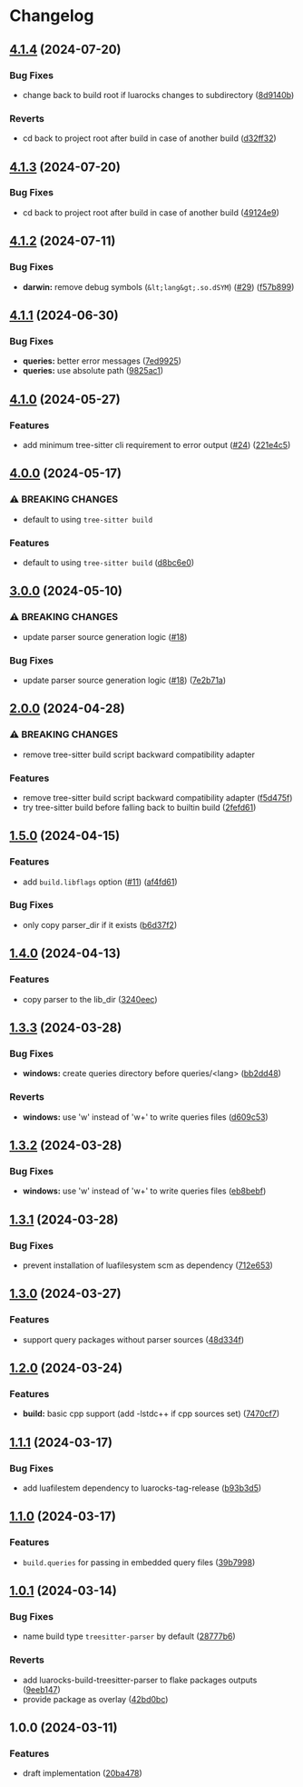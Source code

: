 # Changelog

## [4.1.4](https://github.com/nvim-neorocks/luarocks-build-treesitter-parser/compare/v4.1.3...v4.1.4) (2024-07-20)


### Bug Fixes

* change back to build root if luarocks changes to subdirectory ([8d9140b](https://github.com/nvim-neorocks/luarocks-build-treesitter-parser/commit/8d9140b4999960f093e0950ed51c9a2e11c76510))


### Reverts

* cd back to project root after build in case of another build ([d32ff32](https://github.com/nvim-neorocks/luarocks-build-treesitter-parser/commit/d32ff32d000904a84deffc96f6da65ab6a7e6d81))

## [4.1.3](https://github.com/nvim-neorocks/luarocks-build-treesitter-parser/compare/v4.1.2...v4.1.3) (2024-07-20)


### Bug Fixes

* cd back to project root after build in case of another build ([49124e9](https://github.com/nvim-neorocks/luarocks-build-treesitter-parser/commit/49124e93205c8d8096a6cf0a519fc70de4146e9a))

## [4.1.2](https://github.com/nvim-neorocks/luarocks-build-treesitter-parser/compare/v4.1.1...v4.1.2) (2024-07-11)


### Bug Fixes

* **darwin:** remove debug symbols (`&lt;lang&gt;.so.dSYM`) ([#29](https://github.com/nvim-neorocks/luarocks-build-treesitter-parser/issues/29)) ([f57b899](https://github.com/nvim-neorocks/luarocks-build-treesitter-parser/commit/f57b899d39156138c14fd95536624509ae8c20fe))

## [4.1.1](https://github.com/nvim-neorocks/luarocks-build-treesitter-parser/compare/v4.1.0...v4.1.1) (2024-06-30)


### Bug Fixes

* **queries:** better error messages ([7ed9925](https://github.com/nvim-neorocks/luarocks-build-treesitter-parser/commit/7ed99254397063d4cb72390ff5f4d881d1e23191))
* **queries:** use absolute path ([9825ac1](https://github.com/nvim-neorocks/luarocks-build-treesitter-parser/commit/9825ac1f63b289cae6b2111684614daf121d535e))

## [4.1.0](https://github.com/nvim-neorocks/luarocks-build-treesitter-parser/compare/v4.0.0...v4.1.0) (2024-05-27)


### Features

* add minimum tree-sitter cli requirement to error output ([#24](https://github.com/nvim-neorocks/luarocks-build-treesitter-parser/issues/24)) ([221e4c5](https://github.com/nvim-neorocks/luarocks-build-treesitter-parser/commit/221e4c5c1d07c1bbc7896c11221c5be02a2d2b42))

## [4.0.0](https://github.com/nvim-neorocks/luarocks-build-treesitter-parser/compare/v3.0.0...v4.0.0) (2024-05-17)


### ⚠ BREAKING CHANGES

* default to using `tree-sitter build`

### Features

* default to using `tree-sitter build` ([d8bc6e0](https://github.com/nvim-neorocks/luarocks-build-treesitter-parser/commit/d8bc6e0d79b1e97b1882a91f2a7e00f1434866db))

## [3.0.0](https://github.com/nvim-neorocks/luarocks-build-treesitter-parser/compare/v2.0.0...v3.0.0) (2024-05-10)


### ⚠ BREAKING CHANGES

* update parser source generation logic ([#18](https://github.com/nvim-neorocks/luarocks-build-treesitter-parser/issues/18))

### Bug Fixes

* update parser source generation logic ([#18](https://github.com/nvim-neorocks/luarocks-build-treesitter-parser/issues/18)) ([7e2b71a](https://github.com/nvim-neorocks/luarocks-build-treesitter-parser/commit/7e2b71a7c801fcadd36e12a22a6026aba5feb695))

## [2.0.0](https://github.com/nvim-neorocks/luarocks-build-treesitter-parser/compare/v1.5.0...v2.0.0) (2024-04-28)


### ⚠ BREAKING CHANGES

* remove tree-sitter build script backward compatibility adapter

### Features

* remove tree-sitter build script backward compatibility adapter ([f5d475f](https://github.com/nvim-neorocks/luarocks-build-treesitter-parser/commit/f5d475f5fdb16593ad06f4b827efb330017dc80d))
* try tree-sitter build before falling back to builtin build ([2fefd61](https://github.com/nvim-neorocks/luarocks-build-treesitter-parser/commit/2fefd61f9584c83d1811d02863e0954fce50c049))

## [1.5.0](https://github.com/nvim-neorocks/luarocks-build-treesitter-parser/compare/v1.4.0...v1.5.0) (2024-04-15)


### Features

* add `build.libflags` option ([#11](https://github.com/nvim-neorocks/luarocks-build-treesitter-parser/issues/11)) ([af4fd61](https://github.com/nvim-neorocks/luarocks-build-treesitter-parser/commit/af4fd618a7a42977a31c32a64d7649dbcd6c38cc))


### Bug Fixes

* only copy parser_dir if it exists ([b6d37f2](https://github.com/nvim-neorocks/luarocks-build-treesitter-parser/commit/b6d37f2293e3effdc11807080d6093ca04ae0bba))

## [1.4.0](https://github.com/nvim-neorocks/luarocks-build-treesitter-parser/compare/v1.3.3...v1.4.0) (2024-04-13)


### Features

* copy parser to the lib_dir ([3240eec](https://github.com/nvim-neorocks/luarocks-build-treesitter-parser/commit/3240eec5fc6ec7189dca03ed37565648207176a3))

## [1.3.3](https://github.com/nvim-neorocks/luarocks-build-treesitter-parser/compare/v1.3.2...v1.3.3) (2024-03-28)


### Bug Fixes

* **windows:** create queries directory before queries/&lt;lang&gt; ([bb2dd48](https://github.com/nvim-neorocks/luarocks-build-treesitter-parser/commit/bb2dd488004afb66c4ac8b5f51ca90aa690a6481))


### Reverts

* **windows:** use 'w' instead of 'w+' to write queries files ([d609c53](https://github.com/nvim-neorocks/luarocks-build-treesitter-parser/commit/d609c53fa158d817f2796c99e1cf0db8239e8a19))

## [1.3.2](https://github.com/nvim-neorocks/luarocks-build-treesitter-parser/compare/v1.3.1...v1.3.2) (2024-03-28)


### Bug Fixes

* **windows:** use 'w' instead of 'w+' to write queries files ([eb8bebf](https://github.com/nvim-neorocks/luarocks-build-treesitter-parser/commit/eb8bebf3109fe61ebb30e7e1716b0f7081098823))

## [1.3.1](https://github.com/nvim-neorocks/luarocks-build-treesitter-parser/compare/v1.3.0...v1.3.1) (2024-03-28)


### Bug Fixes

* prevent installation of luafilesystem scm as dependency ([712e653](https://github.com/nvim-neorocks/luarocks-build-treesitter-parser/commit/712e653f61de7cfaa77d19c13f7966c3ae01561b))

## [1.3.0](https://github.com/nvim-neorocks/luarocks-build-treesitter-parser/compare/v1.2.0...v1.3.0) (2024-03-27)


### Features

* support query packages without parser sources ([48d334f](https://github.com/nvim-neorocks/luarocks-build-treesitter-parser/commit/48d334fce9a92c2b50c946fc32d23ad5d6800f3c))

## [1.2.0](https://github.com/nvim-neorocks/luarocks-build-treesitter-parser/compare/v1.1.1...v1.2.0) (2024-03-24)


### Features

* **build:** basic cpp support (add -lstdc++ if cpp sources set) ([7470cf7](https://github.com/nvim-neorocks/luarocks-build-treesitter-parser/commit/7470cf767069aa38246cc5fa9030815986924470))

## [1.1.1](https://github.com/nvim-neorocks/luarocks-build-treesitter-parser/compare/v1.1.0...v1.1.1) (2024-03-17)


### Bug Fixes

* add luafilestem dependency to luarocks-tag-release ([b93b3d5](https://github.com/nvim-neorocks/luarocks-build-treesitter-parser/commit/b93b3d51f2acefe6f12853c4c321df6f93a6699b))

## [1.1.0](https://github.com/nvim-neorocks/luarocks-build-treesitter-parser/compare/v1.0.1...v1.1.0) (2024-03-17)


### Features

* `build.queries` for passing in embedded query files ([39b7998](https://github.com/nvim-neorocks/luarocks-build-treesitter-parser/commit/39b7998d51c2bc9356a21bd078ded16ac330483c))

## [1.0.1](https://github.com/nvim-neorocks/luarocks-build-treesitter-parser/compare/v1.0.0...v1.0.1) (2024-03-14)


### Bug Fixes

* name build type `treesitter-parser` by default ([28777b6](https://github.com/nvim-neorocks/luarocks-build-treesitter-parser/commit/28777b60c1eb7782b6b2869037778abd81c27d9d))


### Reverts

* add luarocks-build-treesitter-parser to flake packages outputs ([9eeb147](https://github.com/nvim-neorocks/luarocks-build-treesitter-parser/commit/9eeb147303089a42e1d9174f3ecfe7d39dffcbf0))
* provide package as overlay ([42bd0bc](https://github.com/nvim-neorocks/luarocks-build-treesitter-parser/commit/42bd0bcd904452755294745312dcdf95650e79f3))

## 1.0.0 (2024-03-11)


### Features

* draft implementation ([20ba478](https://github.com/nvim-neorocks/luarocks-build-treesitter-parser/commit/20ba47851715e679079296e211a816b30ec0de89))
